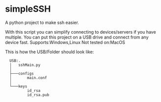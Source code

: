 # simpleSSH
A python project to make ssh easier.


With this script you can simplify connecting to devices/servers if you have multiple.
You can put this project on a USB drive and connect from any device fast.
Supports:Windows,Linux
Not tested on:MacOS

This is how the USB/Folder should look like:

```plaintext
  USB:.
  │   sshMain.py
  │
  ├───configs
  │       main.conf
  │
  └───keys
          id_rsa
          id_rsa.pub
```
